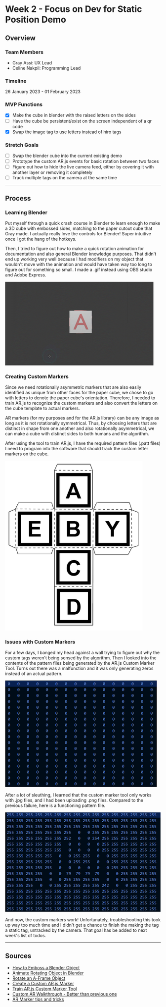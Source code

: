 # Week 2 - Focus on Dev for Static Position Demo

## Overview

### Team Members

- Gray Assi: UX Lead
- Celine Nakpil: Programming Lead

### Timeline

26 January 2023 - 01 February 2023

### MVP Functions

- [x] Make the cube in blender with the raised letters on the sides
- [ ] Have the cube be persistent/exist on the screen independent of a qr code
- [x] Swap the image tag to use letters instead of hiro tags

### Stretch Goals

- [ ] Swap the blender cube into the current existing demo
- [ ] Prototype the custom AR.js events for basic rotation between two faces
- [ ] Figure out how to hide the live camera feed, either by covering it with another layer or removing it completely
- [ ] Track multiple tags on the camera at the same time

---

## Process

### Learning Blender

Put myself through a quick crash course in Blender to learn enough to make a 3D cube with embossed sides, matching to the paper cutout cube that Gray made. I actually really love the controls for Blender! Super intuitive once I got the hang of the hotkeys.

Then, I tried to figure out how to make a quick rotation animation for documentation and also general Blender knowledge purposes. That didn't end up working very well because I had modifiers on my object that wouldn't move with the animation and would have taken way too long to figure out for something so small. I made a .gif instead using OBS studio and Adobe Express.

![Rotating cube embossed with letters on each side](img/cube.gif)

### Creating Custom Markers

Since we need rotationally asymmetric markers that are also easily identified as unique from other faces for the paper cube, we chose to go with letters to denote the paper cube's orientation. Therefore, I needed to train AR.js to recognize the custom markers and also convert the letters on the cube template to actual markers.

AR markers (for my purposes and for the AR.js library) can be any image as long as it is not rotationally symmetrical. Thus, by choosing letters that are distinct in shape from one another and also rotationally asymmetrical, we can make a cube with distinct sides to both humans and the algorithm.

After using the tool to train AR.js, I have the required pattern files (.patt files) I need to program into the software that should track the custom letter markers on the cube.

![Paper cube pattern with custom AR markers](img/cube-markers.png)

### Issues with Custom Markers

For a few days, I banged my head against a wall trying to figure out why the custom tags weren't being sensed by the algorithm. Then I looked into the contents of the pattern files being generated by the AR.js Custom Marker Tool. Turns out there was a malfunction and it was only generating zeros instead of an actual pattern.

![Broken pattern file](img/broken-pattern-file.png)

After a lot of sleuthing, I learned that the custom marker tool only works with .jpg files, and I had been uploading .png files. Compared to the previous failure, here is a functioning pattern file.

![Fixed pattern file](img/functioning-pattern-file.png)

And now, the custom markers work! Unfortunately, troubleshooting this took up way too much time and I didn't get a chance to finish the making the tag a static tag, untracked by the camera. That goal has be added to next week's list of todos.

---

## Sources

- [How to Emboss a Blender Object](https://youtu.be/lc3d0pM2fpo)
- [Animate Rotating Object in Blender](https://youtu.be/6oXkRIN_t0Y)
- [Rotate an A-Frame Object](https://github.com/aframevr/aframe/blob/master/docs/components/rotation.md)
- [Create a Custom AR.js Marker](https://medium.com/arjs/how-to-create-your-own-marker-44becbec1105)
- [Train AR.js Custom Marker Tool](https://ar-js-org.github.io/AR.js/three.js/examples/marker-training/examples/generator.html)
- [Custom AR Walkthrough - Better than previous one](https://medium.com/@aschmelyun/so-you-want-to-get-started-with-ar-js-41dd4fba5f81)
- [AR Marker tips and tricks](https://medium.com/@aschmelyun/tips-tricks-to-spice-up-your-ar-js-projects-fa89bc2ec296)

